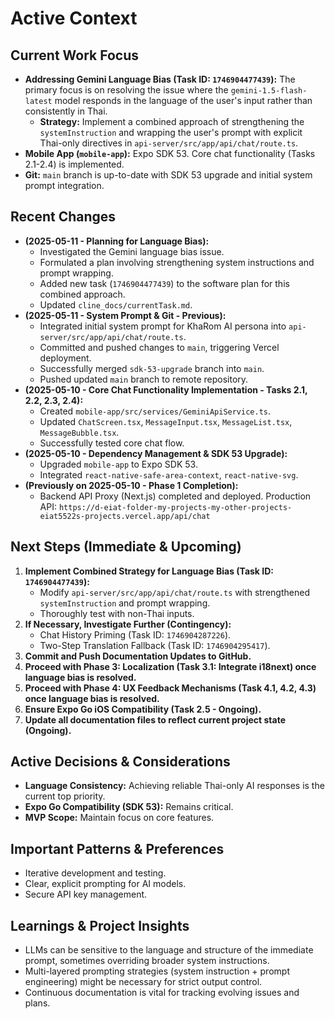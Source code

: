 # Active Context

## Current Work Focus
-   **Addressing Gemini Language Bias (Task ID: `1746904477439`):** The primary focus is on resolving the issue where the `gemini-1.5-flash-latest` model responds in the language of the user's input rather than consistently in Thai.
    -   **Strategy:** Implement a combined approach of strengthening the `systemInstruction` and wrapping the user's prompt with explicit Thai-only directives in `api-server/src/app/api/chat/route.ts`.
-   **Mobile App (`mobile-app`):** Expo SDK 53. Core chat functionality (Tasks 2.1-2.4) is implemented.
-   **Git:** `main` branch is up-to-date with SDK 53 upgrade and initial system prompt integration.

## Recent Changes
-   **(2025-05-11 - Planning for Language Bias):**
    -   Investigated the Gemini language bias issue.
    -   Formulated a plan involving strengthening system instructions and prompt wrapping.
    -   Added new task (`1746904477439`) to the software plan for this combined approach.
    -   Updated `cline_docs/currentTask.md`.
-   **(2025-05-11 - System Prompt & Git - Previous):**
    -   Integrated initial system prompt for KhaRom AI persona into `api-server/src/app/api/chat/route.ts`.
    -   Committed and pushed changes to `main`, triggering Vercel deployment.
    -   Successfully merged `sdk-53-upgrade` branch into `main`.
    -   Pushed updated `main` branch to remote repository.
-   **(2025-05-10 - Core Chat Functionality Implementation - Tasks 2.1, 2.2, 2.3, 2.4):**
    -   Created `mobile-app/src/services/GeminiApiService.ts`.
    -   Updated `ChatScreen.tsx`, `MessageInput.tsx`, `MessageList.tsx`, `MessageBubble.tsx`.
    -   Successfully tested core chat flow.
-   **(2025-05-10 - Dependency Management & SDK 53 Upgrade):**
    -   Upgraded `mobile-app` to Expo SDK 53.
    -   Integrated `react-native-safe-area-context`, `react-native-svg`.
-   **(Previously on 2025-05-10 - Phase 1 Completion):**
    -   Backend API Proxy (Next.js) completed and deployed. Production API: `https://d-eiat-folder-my-projects-my-other-projects-eiat5522s-projects.vercel.app/api/chat`

## Next Steps (Immediate & Upcoming)
1.  **Implement Combined Strategy for Language Bias (Task ID: `1746904477439`):**
    *   Modify `api-server/src/app/api/chat/route.ts` with strengthened `systemInstruction` and prompt wrapping.
    *   Thoroughly test with non-Thai inputs.
2.  **If Necessary, Investigate Further (Contingency):**
    *   Chat History Priming (Task ID: `1746904287226`).
    *   Two-Step Translation Fallback (Task ID: `1746904295417`).
3.  **Commit and Push Documentation Updates to GitHub.**
4.  **Proceed with Phase 3: Localization (Task 3.1: Integrate i18next) once language bias is resolved.**
5.  **Proceed with Phase 4: UX Feedback Mechanisms (Task 4.1, 4.2, 4.3) once language bias is resolved.**
6.  **Ensure Expo Go iOS Compatibility (Task 2.5 - Ongoing).**
7.  **Update all documentation files to reflect current project state (Ongoing).**

## Active Decisions & Considerations
-   **Language Consistency:** Achieving reliable Thai-only AI responses is the current top priority.
-   **Expo Go Compatibility (SDK 53):** Remains critical.
-   **MVP Scope:** Maintain focus on core features.

## Important Patterns & Preferences
-   Iterative development and testing.
-   Clear, explicit prompting for AI models.
-   Secure API key management.

## Learnings & Project Insights
-   LLMs can be sensitive to the language and structure of the immediate prompt, sometimes overriding broader system instructions.
-   Multi-layered prompting strategies (system instruction + prompt engineering) might be necessary for strict output control.
-   Continuous documentation is vital for tracking evolving issues and plans.

